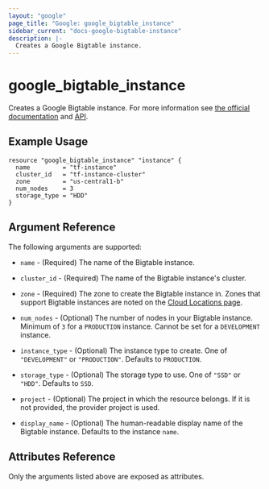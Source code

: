 ```yaml
---
layout: "google"
page_title: "Google: google_bigtable_instance"
sidebar_current: "docs-google-bigtable-instance"
description: |-
  Creates a Google Bigtable instance.
---
```


# google_bigtable_instance

Creates a Google Bigtable instance. For more information see
[the official documentation](https://cloud.google.com/bigtable/) and
[API](https://cloud.google.com/bigtable/docs/go/reference).


## Example Usage

```hcl
resource "google_bigtable_instance" "instance" {
  name         = "tf-instance"
  cluster_id   = "tf-instance-cluster"
  zone         = "us-central1-b"
  num_nodes    = 3
  storage_type = "HDD"
}
```

## Argument Reference

The following arguments are supported:

* `name` - (Required) The name of the Bigtable instance.

* `cluster_id` - (Required) The name of the Bigtable instance's cluster.

* `zone` - (Required) The zone to create the Bigtable instance in. Zones that support Bigtable instances are noted on the [Cloud Locations page](https://cloud.google.com/about/locations/).

* `num_nodes` - (Optional) The number of nodes in your Bigtable instance. Minimum of `3` for a `PRODUCTION` instance. Cannot be set for a `DEVELOPMENT` instance.

* `instance_type` - (Optional) The instance type to create. One of `"DEVELOPMENT"` or `"PRODUCTION"`. Defaults to `PRODUCTION`.

* `storage_type` - (Optional) The storage type to use. One of `"SSD"` or `"HDD"`. Defaults to `SSD`.

* `project` - (Optional) The project in which the resource belongs. If it
    is not provided, the provider project is used.

* `display_name` - (Optional) The human-readable display name of the Bigtable instance. Defaults to the instance `name`.

## Attributes Reference

Only the arguments listed above are exposed as attributes.

